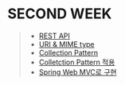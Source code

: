 # SECOND WEEK

>  * [REST API](dev-note/week/secondweek/restAPI.md)  
>  * [URI & MIME type](dev-note/week/secondweek/uriAndMIME.md)
>  * [Collection Pattern](dev-note/week/secondweek/collectionPattern.md)
>  * [Colletction Pattern 적용](dev-note/week/secondweek/applyCollectionPattern.md)
>  * [Spring Web MVC로 구현](dev-note/week/secondweek/collectionPatternWithSpring.md)